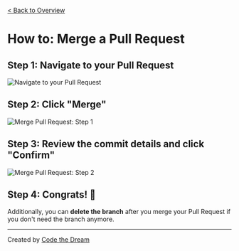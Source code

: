 [< Back to Overview](../../README.md)

# How to: Merge a Pull Request

## Step 1: Navigate to your Pull Request

![Navigate to your Pull Request](../assets/create-pull-request/step-1.jpg)

## Step 2: Click "Merge"

![Merge Pull Request: Step 1](../assets/merge-pull-request/step-1.jpg)

## Step 3: Review the commit details and click "Confirm"

![Merge Pull Request: Step 2](../assets/merge-pull-request/step-2.jpg)

## Step 4: Congrats! 🎉

Additionally, you can **delete the branch** after you merge your Pull Request if you don't need the branch anymore.

---

Created by [Code the Dream](https://www.codethedream.org)
